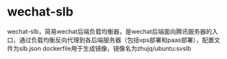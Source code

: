 # wechat-slb
wechat-slb，简易wechat后端负载均衡器，是wechat后端面向腾讯服务器的入口，通过负载均衡反向代理到各后端服务器（包括vps部署和paas部署），配置文件为slb.json
dockerfile用于生成镜像，镜像名为zhujq/ubuntu:svslb
